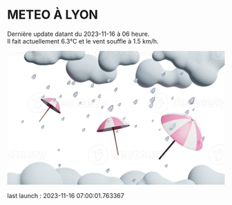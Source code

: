 # METEO À LYON

Dernière update datant du 2023-11-16 à 06 heure.  
Il fait actuellement 6.3°C et le vent souffle à 1.5 km/h.      

![](./.github/rain.png)

last launch : 2023-11-16 07:00:01.763367

